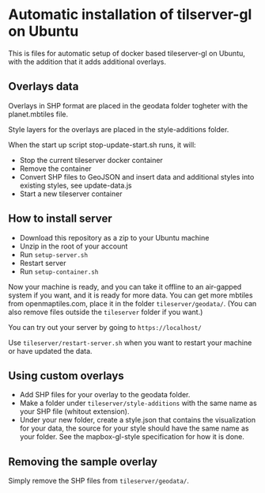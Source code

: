 # Automatic installation of tilserver-gl on Ubuntu

This is files for automatic setup of docker based tileserver-gl on Ubuntu, with the addition that it adds additional overlays.

## Overlays data

Overlays in SHP format are placed in the geodata folder togheter with the planet.mbtiles file.

Style layers for the overlays are placed in the style-additions folder.

When the start up script stop-update-start.sh runs, it will:

- Stop the current tileserver docker container
- Remove the container
- Convert SHP files to GeoJSON and insert data and additional styles into existing styles, see update-data.js
- Start a new tileserver container

## How to install server

- Download this repository as a zip to your Ubuntu machine
- Unzip in the root of your account
- Run `setup-server.sh`
- Restart server
- Run `setup-container.sh`

Now your machine is ready, and you can take it offline to an air-gapped system if you want, and it is ready for more data. You can get more mbtiles from openmaptiles.com, place it in the folder `tileserver/geodata/`. (You can also remove files outside the `tileserver` folder if you want.)

You can try out your server by going to `https://localhost/`

Use `tileserver/restart-server.sh` when you want to restart your machine or have updated the data.

## Using custom overlays

- Add SHP files for your overlay to the geodata folder.
- Make a folder under `tileserver/style-additions` with the same name as your SHP file (whitout extension).
- Under your new folder, create a style.json that contains the visualization for your data, the source for your style should have the same name as your folder. See the mapbox-gl-style specification for how it is done.

## Removing the sample overlay

Simply remove the SHP files from `tileserver/geodata/`.
